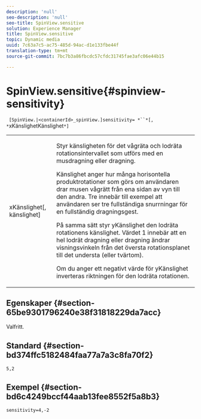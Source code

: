 ```yaml
---
description: 'null'
seo-description: 'null'
seo-title: SpinView.sensitive
solution: Experience Manager
title: SpinView.sensitive
topic: Dynamic media
uuid: 7c63a7c5-ac75-485d-94ac-d1e133fbe44f
translation-type: tm+mt
source-git-commit: 7bc7b3a86fbcdc57cfdc31745fae3afc06e44b15

---
```



# SpinView.sensitive{#spinview-sensitivity}

` [SpinView.|<containerId>_spinView.]sensitivity= *``*[, *`xKänslighetKänslighet`*]`

<table id="table_18D47E7C6A2D4D68B94225CB621D5F7C"> 
 <tbody> 
  <tr> 
   <td colname="col1"> <p> <span class="codeph"><span class="varname"> xKänslighet</span>[, <span class="varname"> känslighet</span>]</span> </p> </td> 
   <td colname="col2"> <p> Styr känsligheten för det vågräta och lodräta rotationsintervallet som utförs med en musdragning eller dragning. </p> <p> <span class="codeph"> Känslighet</span> anger hur många horisontella produktrotationer som görs om användaren drar musen vågrätt från ena sidan av vyn till den andra. Tre innebär till exempel att användaren ser tre fullständiga snurrningar för en fullständig dragningsgest. </p> <p>På samma sätt styr <span class="codeph"> yKänslighet</span> den lodräta rotationens känslighet. Värdet 1 innebär att en hel lodrät dragning eller dragning ändrar visningsvinkeln från det översta rotationsplanet till det understa (eller tvärtom). </p> <p>Om du anger ett negativt värde för <span class="codeph"> yKänslighet</span> inverteras riktningen för den lodräta rotationen. </p> </td> 
  </tr> 
 </tbody> 
</table>

## Egenskaper {#section-65be9301796240e38f31818229da7acc}

Valfritt.

## Standard {#section-bd374ffc5182484faa77a7a3c8fa70f2}

`5,2`

## Exempel {#section-bd6c4249bccf44aab13fee8552f5a8b3}

`sensitivity=4,-2`
